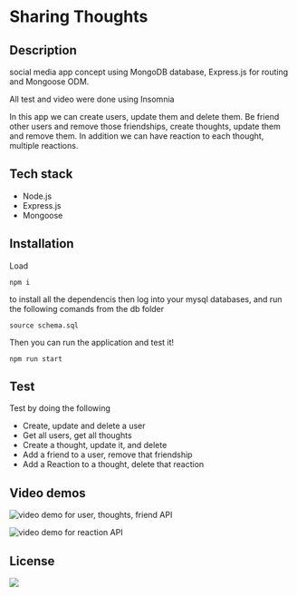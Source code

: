 # Sharing Thoughts

## Description

social media app concept using MongoDB database, Express.js for routing and Mongoose ODM.

All test and video were done using Insomnia

In this app we can create users, update them and delete them. Be friend other users and remove those friendships, create thoughts, update them and remove them. In addition we can have reaction to each thought, multiple reactions.

## Tech stack

- Node.js
- Express.js
- Mongoose

## Installation

Load <pre><code>npm i</code></pre> to install all the dependencis then log into your mysql databases, and run the following comands from the db folder

<pre><code>source schema.sql </code></pre>

Then you can run the application and test it!

<pre><code>npm run start </code></pre>

## Test

Test by doing the following

- Create, update and delete a user
- Get all users, get all thoughts
- Create a thought, update it, and delete
- Add a friend to a user, remove that friendship
- Add a Reaction to a thought, delete that reaction

## Video demos

![video demo for user, thoughts, friend API](https://drive.google.com/file/d/1jO6mDHxrr4P29wIoXRsOSl3PToz1ufOC/view)

![video demo for reaction API](https://drive.google.com/file/d/1ujUdwStBSq8sNsZD5WDLanY9dN-kDyhk/view)

## License

<img src="https://img.shields.io/static/v1?label=License&message=MIT&color=GREEN"/>
